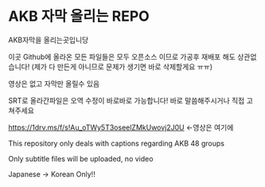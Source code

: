 # AKB 자막 올리는 REPO

AKB자막을 올리는곳입니당

이곳 Github에 올라온 모든 파일들은 모두 오픈소스 이므로 가공후 재배포 해도 상관없습니다! (제가 다 만든게 아니므로 문제가 생기면 바로 삭제할게요 ㅠㅠ)

영상은 없고 자막만 올릴수 있음

SRT로 올라간파일은 오역 수정이 바로바로 가능합니다! 바로 말씀해주시거나 직접 고쳐주세요

https://1drv.ms/f/s!Au_oTWy5T3oseelZMkUwovj2J0U <-영상은 여기에

This repository only deals with captions regarding AKB 48 groups

Only subtitle files will be uploaded, no video

Japanese -> Korean Only!!
